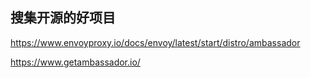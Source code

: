 ## 搜集开源的好项目
 https://www.envoyproxy.io/docs/envoy/latest/start/distro/ambassador
 
 https://www.getambassador.io/

